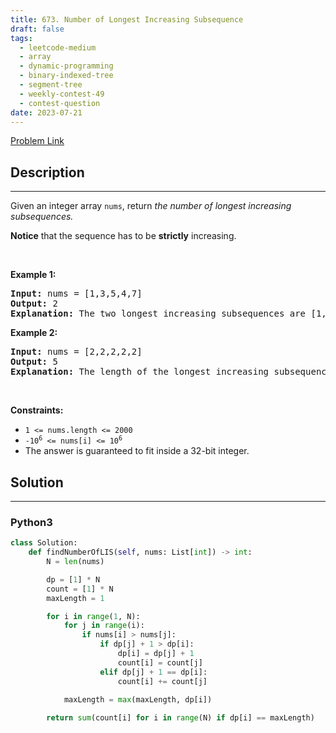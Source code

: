```yaml
---
title: 673. Number of Longest Increasing Subsequence
draft: false
tags: 
  - leetcode-medium
  - array
  - dynamic-programming
  - binary-indexed-tree
  - segment-tree
  - weekly-contest-49
  - contest-question
date: 2023-07-21
---
```


[Problem Link](https://leetcode.com/problems/number-of-longest-increasing-subsequence/)

## Description

---
<p>Given an integer array&nbsp;<code>nums</code>, return <em>the number of longest increasing subsequences.</em></p>

<p><strong>Notice</strong> that the sequence has to be <strong>strictly</strong> increasing.</p>

<p>&nbsp;</p>
<p><strong class="example">Example 1:</strong></p>

<pre>
<strong>Input:</strong> nums = [1,3,5,4,7]
<strong>Output:</strong> 2
<strong>Explanation:</strong> The two longest increasing subsequences are [1, 3, 4, 7] and [1, 3, 5, 7].
</pre>

<p><strong class="example">Example 2:</strong></p>

<pre>
<strong>Input:</strong> nums = [2,2,2,2,2]
<strong>Output:</strong> 5
<strong>Explanation:</strong> The length of the longest increasing subsequence is 1, and there are 5 increasing subsequences of length 1, so output 5.
</pre>

<p>&nbsp;</p>
<p><strong>Constraints:</strong></p>

<ul>
	<li><code>1 &lt;= nums.length &lt;= 2000</code></li>
	<li><code>-10<sup>6</sup> &lt;= nums[i] &lt;= 10<sup>6</sup></code></li>
	<li>The answer is guaranteed to fit inside a 32-bit integer.</li>
</ul>


## Solution

---
### Python3
``` py title='number-of-longest-increasing-subsequence'
class Solution:
    def findNumberOfLIS(self, nums: List[int]) -> int:
        N = len(nums)

        dp = [1] * N
        count = [1] * N
        maxLength = 1

        for i in range(1, N):
            for j in range(i):
                if nums[i] > nums[j]:
                    if dp[j] + 1 > dp[i]:
                        dp[i] = dp[j] + 1
                        count[i] = count[j]
                    elif dp[j] + 1 == dp[i]:
                        count[i] += count[j]

            maxLength = max(maxLength, dp[i])
        
        return sum(count[i] for i in range(N) if dp[i] == maxLength)
        
```

